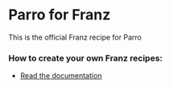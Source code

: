 # Parro for Franz
This is the official Franz recipe for Parro

### How to create your own Franz recipes:
* [Read the documentation](https://github.com/meetfranz/plugins)
